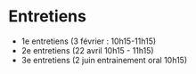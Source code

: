 # Entretiens
- 1e entretiens (3 février : 10h15-11h15)  
- 2e entretiens (22 avril 10h15 - 11h15)  
- 3e entretiens (2 juin entrainement oral 10h15)  
